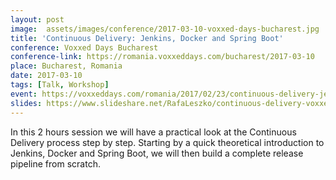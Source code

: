 ```yaml
---
layout: post
image:  assets/images/conference/2017-03-10-voxxed-days-bucharest.jpg
title: 'Continuous Delivery: Jenkins, Docker and Spring Boot'
conference: Voxxed Days Bucharest
conference-link: https://romania.voxxeddays.com/bucharest/2017-03-10
place: Bucharest, Romania
date: 2017-03-10
tags: [Talk, Workshop]
event: https://voxxeddays.com/romania/2017/02/23/continuous-delivery-jenkins-docker-spring-boot/
slides: https://www.slideshare.net/RafaLeszko/continuous-delivery-voxxed-days-bucharest-2017
---
```


In this 2 hours session we will have a practical look at the Continuous Delivery process step by step. Starting by a quick theoretical introduction to Jenkins, Docker and Spring Boot, we will then build a complete release pipeline from scratch.